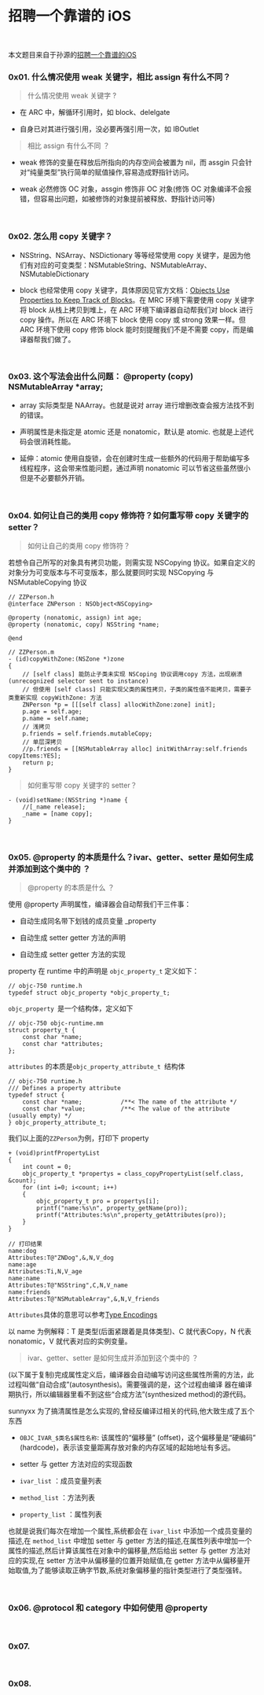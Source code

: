 
# 招聘一个靠谱的 iOS

<br>

本文题目来自于孙源的[招聘一个靠谱的iOS](https://github.com/ChenYilong/iOSInterviewQuestions)


### 0x01. 什么情况使用 weak 关键字，相比 assign 有什么不同？

> 什么情况使用 weak 关键字 ?

- 在 ARC 中，解循环引用时，如 block、delelgate

- 自身已对其进行强引用，没必要再强引用一次，如 IBOutlet

> 相比 assign 有什么不同 ？

- weak 修饰的变量在释放后所指向的内存空间会被置为 nil，而 assgin 只会针对“纯量类型”执行简单的赋值操作,容易造成野指针访问。

- weak 必然修饰 OC 对象，assgin 修饰非 OC 对象(修饰 OC 对象编译不会报错，但容易出问题，如被修饰的对象提前被释放、野指针访问等)


<br>

### 0x02. 怎么用 copy 关键字？

- NSString、NSArray、NSDictionary 等等经常使用 copy 关键字，是因为他们有对应的可变类型：NSMutableString、NSMutableArray、NSMutableDictionary

- block 也经常使用 copy 关键字，具体原因见官方文档：[Objects Use Properties to Keep Track of Blocks](https://developer.apple.com/library/archive/documentation/Cocoa/Conceptual/ProgrammingWithObjectiveC/WorkingwithBlocks/WorkingwithBlocks.html#//apple_ref/doc/uid/TP40011210-CH8-SW12)。在 MRC 环境下需要使用 copy 关键字将 block 从栈上拷贝到堆上，在 ARC 环境下编译器自动帮我们对 block 进行 copy 操作。所以在 ARC 环境下 block 使用 copy 或 strong 效果一样。但 ARC 环境下使用 copy 修饰 block 能时刻提醒我们不是不需要 copy，而是编译器帮我们做了。


<br>

### 0x03. 这个写法会出什么问题： @property (copy) NSMutableArray *array;

- array 实际类型是 NAArray。也就是说对 array 进行增删改查会报方法找不到的错误。

- 声明属性是未指定是 atomic 还是 nonatomic，默认是 atomic. 也就是上述代码会很消耗性能。

- 延伸：atomic 使用自旋锁，会在创建时生成一些额外的代码用于帮助编写多线程程序，这会带来性能问题，通过声明 nonatomic 可以节省这些虽然很小但是不必要额外开销。


<br>


### 0x04. 如何让自己的类用 copy 修饰符？如何重写带 copy 关键字的 setter？

> 如何让自己的类用 copy 修饰符？

若想令自己所写的对象具有拷贝功能，则需实现 NSCopying 协议。如果自定义的对象分为可变版本与不可变版本，那么就要同时实现 NSCopying 与 NSMutableCopying 协议

```
// ZZPerson.h
@interface ZNPerson : NSObject<NSCopying>

@property (nonatomic, assign) int age;
@property (nonatomic, copy) NSString *name;

@end

// ZZPerson.m
- (id)copyWithZone:(NSZone *)zone
{
    // [self class] 能防止子类未实现 NSCoping 协议调用copy 方法，出现崩溃(unrecognized selector sent to instance)
    // 但使用 [self class] 只能实现父类的属性拷贝，子类的属性值不能拷贝，需要子类重新实现 copyWithZone: 方法
    ZNPerson *p = [[[self class] allocWithZone:zone] init];
    p.age = self.age;
    p.name = self.name;
    // 浅拷贝
    p.friends = self.friends.mutableCopy;
    // 单层深拷贝
    //p.friends = [[NSMutableArray alloc] initWithArray:self.friends copyItems:YES];
    return p;
}
```

> 如何重写带 copy 关键字的 setter？

```
- (void)setName:(NSString *)name {
    //[_name release];
    _name = [name copy];
}
```

<br>


### 0x05. @property 的本质是什么？ivar、getter、setter 是如何生成并添加到这个类中的 ？

> @property 的本质是什么 ？

使用 @property 声明属性，编译器会自动帮我们干三件事：

- 自动生成同名带下划钱的成员变量 _property

- 自动生成 setter getter 方法的声明

- 自动生成 setter getter 方法的实现

property 在 runtime 中的声明是 `objc_property_t` 定义如下：

```
// objc-750 runtime.h
typedef struct objc_property *objc_property_t;
```

`objc_property `是一个结构体，定义如下

```
// objc-750 objc-runtime.mm
struct property_t {
    const char *name;
    const char *attributes;
};
```

`attributes` 的本质是`objc_property_attribute_t `结构体

```
// objc-750 runtime.h
/// Defines a property attribute
typedef struct {
    const char *name;           /**< The name of the attribute */
    const char *value;          /**< The value of the attribute (usually empty) */
} objc_property_attribute_t;
```

我们以上面的`ZZPerson`为例，打印下 property

```
+ (void)printfPropertyList
{
    int count = 0;
    objc_property_t *propertys = class_copyPropertyList(self.class, &count);
    for (int i=0; i<count; i++)
    {
        objc_property_t pro = propertys[i];
        printf("name:%s\n", property_getName(pro));
        printf("Attributes:%s\n",property_getAttributes(pro));
    }
}

// 打印结果
name:dog
Attributes:T@"ZNDog",&,N,V_dog
name:age
Attributes:Ti,N,V_age
name:name
Attributes:T@"NSString",C,N,V_name
name:friends
Attributes:T@"NSMutableArray",&,N,V_friends
```

`Attributes`具体的意思可以参考[Type Encodings](https://developer.apple.com/library/archive/documentation/Cocoa/Conceptual/ObjCRuntimeGuide/Articles/ocrtTypeEncodings.html#//apple_ref/doc/uid/TP40008048-CH100-SW1)

以 name 为例解释：T 是类型(后面紧跟着是具体类型)、C 就代表Copy，N 代表nonatomic，V 就代表对应的实例变量。

> ivar、getter、setter 是如何生成并添加到这个类中的 ？

(以下属于复制)完成属性定义后，编译器会自动编写访问这些属性所需的方法，此过程叫做“自动合成”(autosynthesis)。需要强调的是，这个过程由编译 器在编译期执行，所以编辑器里看不到这些“合成方法”(synthesized method)的源代码。

sunnyxx 为了搞清属性是怎么实现的,曾经反编译过相关的代码,他大致生成了五个东西

- `OBJC_IVAR_$类名$属性名称`: 该属性的“偏移量” (offset)，这个偏移量是“硬编码” (hardcode)，表示该变量距离存放对象的内存区域的起始地址有多远。

- setter 与 getter 方法对应的实现函数

- `ivar_list` ：成员变量列表

- `method_list` ：方法列表

- `property_list` ：属性列表

也就是说我们每次在增加一个属性,系统都会在 `ivar_list` 中添加一个成员变量的描述,在 `method_list` 中增加 setter 与 getter 方法的描述,在属性列表中增加一个属性的描述,然后计算该属性在对象中的偏移量,然后给出 setter 与 getter 方法对应的实现,在 setter 方法中从偏移量的位置开始赋值,在 getter 方法中从偏移量开始取值,为了能够读取正确字节数,系统对象偏移量的指针类型进行了类型强转。

<br>


### 0x06. @protocol 和 category 中如何使用 @property




<br>

### 0x07. 


<br>


### 0x08. 








